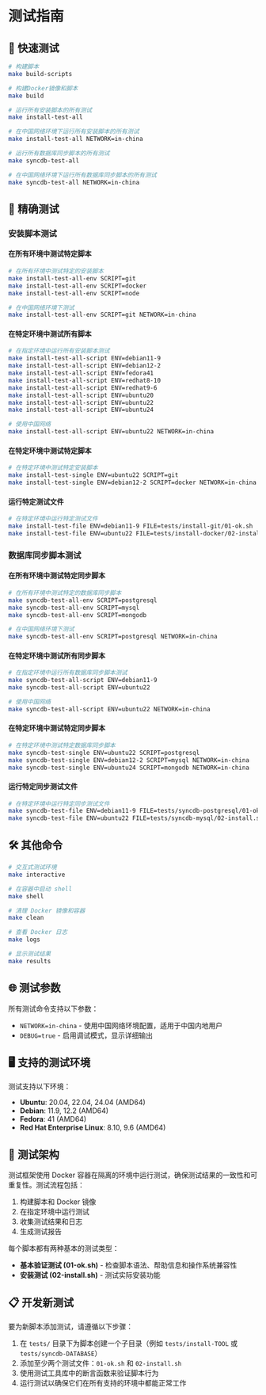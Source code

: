 # 测试指南

## 🚀 快速测试

```bash
# 构建脚本
make build-scripts

# 构建Docker镜像和脚本
make build

# 运行所有安装脚本的所有测试
make install-test-all

# 在中国网络环境下运行所有安装脚本的所有测试
make install-test-all NETWORK=in-china

# 运行所有数据库同步脚本的所有测试
make syncdb-test-all

# 在中国网络环境下运行所有数据库同步脚本的所有测试
make syncdb-test-all NETWORK=in-china
```

## 🎯 精确测试

### 安装脚本测试

#### 在所有环境中测试特定脚本

```bash
# 在所有环境中测试特定的安装脚本
make install-test-all-env SCRIPT=git
make install-test-all-env SCRIPT=docker
make install-test-all-env SCRIPT=node

# 在中国网络环境下测试
make install-test-all-env SCRIPT=git NETWORK=in-china
```

#### 在特定环境中测试所有脚本

```bash
# 在指定环境中运行所有安装脚本测试
make install-test-all-script ENV=debian11-9
make install-test-all-script ENV=debian12-2
make install-test-all-script ENV=fedora41
make install-test-all-script ENV=redhat8-10
make install-test-all-script ENV=redhat9-6
make install-test-all-script ENV=ubuntu20
make install-test-all-script ENV=ubuntu22
make install-test-all-script ENV=ubuntu24

# 使用中国网络
make install-test-all-script ENV=ubuntu22 NETWORK=in-china
```

#### 在特定环境中测试特定脚本

```bash
# 在特定环境中测试特定安装脚本
make install-test-single ENV=ubuntu22 SCRIPT=git
make install-test-single ENV=debian12-2 SCRIPT=docker NETWORK=in-china
```

#### 运行特定测试文件

```bash
# 在特定环境中运行特定测试文件
make install-test-file ENV=debian11-9 FILE=tests/install-git/01-ok.sh
make install-test-file ENV=ubuntu22 FILE=tests/install-docker/02-install.sh NETWORK=in-china
```

### 数据库同步脚本测试

#### 在所有环境中测试特定同步脚本

```bash
# 在所有环境中测试特定的数据库同步脚本
make syncdb-test-all-env SCRIPT=postgresql
make syncdb-test-all-env SCRIPT=mysql
make syncdb-test-all-env SCRIPT=mongodb

# 在中国网络环境下测试
make syncdb-test-all-env SCRIPT=postgresql NETWORK=in-china
```

#### 在特定环境中测试所有同步脚本

```bash
# 在指定环境中运行所有数据库同步脚本测试
make syncdb-test-all-script ENV=debian11-9
make syncdb-test-all-script ENV=ubuntu22

# 使用中国网络
make syncdb-test-all-script ENV=ubuntu22 NETWORK=in-china
```

#### 在特定环境中测试特定同步脚本

```bash
# 在特定环境中测试特定数据库同步脚本
make syncdb-test-single ENV=ubuntu22 SCRIPT=postgresql
make syncdb-test-single ENV=debian12-2 SCRIPT=mysql NETWORK=in-china
make syncdb-test-single ENV=ubuntu24 SCRIPT=mongodb NETWORK=in-china
```

#### 运行特定同步测试文件

```bash
# 在特定环境中运行特定同步测试文件
make syncdb-test-file ENV=debian11-9 FILE=tests/syncdb-postgresql/01-ok.sh
make syncdb-test-file ENV=ubuntu22 FILE=tests/syncdb-mysql/02-install.sh NETWORK=in-china
```

## 🛠️ 其他命令

```bash
# 交互式测试环境
make interactive

# 在容器中启动 shell
make shell

# 清理 Docker 镜像和容器
make clean

# 查看 Docker 日志
make logs

# 显示测试结果
make results
```

## 🌐 测试参数

所有测试命令支持以下参数：

- `NETWORK=in-china` - 使用中国网络环境配置，适用于中国内地用户
- `DEBUG=true` - 启用调试模式，显示详细输出

## 🖥️ 支持的测试环境

测试支持以下环境：

- **Ubuntu**: 20.04, 22.04, 24.04 (AMD64)
- **Debian**: 11.9, 12.2 (AMD64)
- **Fedora**: 41 (AMD64)
- **Red Hat Enterprise Linux**: 8.10, 9.6 (AMD64)

## 🧪 测试架构

测试框架使用 Docker 容器在隔离的环境中运行测试，确保测试结果的一致性和可重复性。测试流程包括：

1. 构建脚本和 Docker 镜像
2. 在指定环境中运行测试
3. 收集测试结果和日志
4. 生成测试报告

每个脚本都有两种基本的测试类型：

- **基本验证测试 (01-ok.sh)** - 检查脚本语法、帮助信息和操作系统兼容性
- **安装测试 (02-install.sh)** - 测试实际安装功能

## 📋 开发新测试

要为新脚本添加测试，请遵循以下步骤：

1. 在 `tests/` 目录下为脚本创建一个子目录（例如 `tests/install-TOOL` 或 `tests/syncdb-DATABASE`）
2. 添加至少两个测试文件：`01-ok.sh` 和 `02-install.sh`
3. 使用测试工具库中的断言函数来验证脚本行为
4. 运行测试以确保它们在所有支持的环境中都能正常工作
